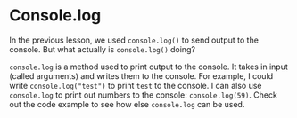# Console.log

In the previous lesson, we used `console.log()` to send output to the console. But what actually is `console.log()` doing?

`console.log` is a method used to print output to the console. It takes in input (called arguments) and writes them to the console. For example, I could write `console.log("test")` to print `test` to the console. I can also use `console.log` to print out numbers to the console: `console.log(59)`. Check out the code example to see how else `console.log` can be used.
